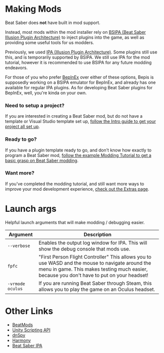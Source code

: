 <!-- TITLE: Modding -->
<!-- SUBTITLE: Instructions for getting started making mods for Beat Saber. -->

# Making Mods
Beat Saber does **not** have built in mod support.

Instead, most mods within the mod installer rely on [BSIPA (Beat Saber Illusion Plugin Architecture)](https://github.com/nike4613/BeatSaber-IPA-Reloaded/) to inject plugins into the game, as well as providing some useful tools for us modders.

Previously, we used [IPA (Illusion Plugin Architecture)](https://github.com/Eusth/IPA). Some plugins still use this, and is temporarily supported by BSIPA. We still use IPA for the mod tutorial, however it is recommended to use BSIPA for any future modding endeavors.

For those of you who prefer [BepInEx](https://github.com/BepInEx/BepInEx) over either of these options, Bepis is supposedly working on a BSIPA emulator for BepInEx, and already has one available for regular IPA plugins. As for developing Beat Saber plugins for BepInEx, well, you're kinda on your own.

### Need to setup a project?
If you are interested in creating a Beat Saber mod, but do not have a template or Visual Studio template set up, [follow the Intro guide to get your project all set up](modding/intro).

### Ready to go?
If you have a plugin template ready to go, and don't know how exactly to program a Beat Saber mod, [follow the example Modding Tutorial to get a basic grasp on Beat Saber modding](modding/example-mod).

### Want more?
If you've completed the modding tutorial, and still want more ways to improve your mod development experience, [check out the Extras page](modding/extras).
# Launch args
Helpful launch arguments that will make modding / debugging easier.

| Argument  | Description |
| ------------- | ------------- |
| `--verbose`  | Enables the output log window for IPA. This will show the debug console that mods use.  |
| `fpfc` | "First Person Flight Controller" This allows you to use WASD and the mouse to navigate around the menu in game. This makes testing much easier, because you don't have to put on your headset! |
| `-vrmode oculus` | If you are running Beat Saber through Steam, this allows you to play the game on an Oculus headset. |
<!-- # Mods Index
[Slaynash](https://www.twitch.tv/Slaynash) created an incredible spreadsheet of mods - you can [view it here.](https://docs.google.com/spreadsheets/d/1eVRbCUyaXjKUJRSNPZWERUO9tULK415buU0q-H7Z0dY)
We're working on getting the ModSaber archive organized, so hopefully we can have links to those mods in the future! -->

# Other Links
* [BeatMods](https://beatmods.com)
* [Unity Scripting API](https://docs.unity3d.com/ScriptReference/index.html)
* [dnSpy](https://github.com/0xd4d/dnSpy)
* [Harmony](https://github.com/pardeike/Harmony)
* [Beat Saber IPA](https://github.com/nike4613/BeatSaber-IPA-Reloaded)
